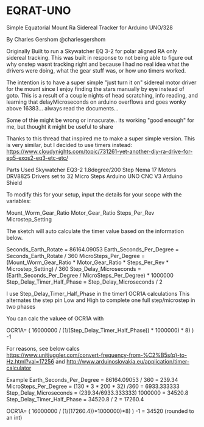 # EQRAT-UNO
Simple Equatorial Mount Ra Sidereal Tracker for Arduino UNO/328

By Charles Gershom 
@charlesgershom 
      
Originally Built to run a Skywatcher EQ 3-2 for polar aligned RA only sidereal tracking.
This was built in response to not being able to figure out why onstep wasnt tracking right
and because I had no real idea what the drivers were doing, what the gear stuff was, or how 
uno timers worked. 
   
The intention is to have a super simple "just turn it on" sidereal motor driver for the mount since I enjoy
finding the stars manually by eye instead of goto. This is a result of a couple nights of head scratching, info reading, and learning that delayMicroseconds on arduino overflows and goes wonky above 16383... always read the documents... 
   
Some of thie might be wrong or innacurate.. its working "good enough" for me, but thought it might be useful to share
   
Thanks to this thread that inspired me to make a super simple version. This is very similar, but I decided to use timers instead:
https://www.cloudynights.com/topic/731261-yet-another-diy-ra-drive-for-eq5-exos2-eq3-etc-etc/

Parts Used 
Skywatcher EQ3-2
1.8degree/200 Step Nema 17 Motors 
DRV8825 Drivers set to 32 Micro Steps
Arduino UNO
CNC V3 Arduino Shield
   
To modify this for your setup, input the details for your scope with the variables:

Mount_Worm_Gear_Ratio
Motor_Gear_Ratio
Steps_Per_Rev
Microstep_Setting

The sketch will auto calculate the timer value based on the information below.
  
Seconds_Earth_Rotate = 86164.09053
Earth_Seconds_Per_Degree = Seconds_Earth_Rotate / 360
MicroSteps_Per_Degree = (Mount_Worm_Gear_Ratio * Motor_Gear_Ratio *  Steps_Per_Rev * Microstep_Setting) / 360
Step_Delay_Microseconds = (Earth_Seconds_Per_Degree / MicroSteps_Per_Degree) * 1000000
Step_Delay_Timer_Half_Phase = Step_Delay_Microseconds / 2
   
I use Step_Delay_Timer_Half_Phase in the timer1 OCR1A calculations This alternates the 
step pin Low and High to complete one full step/microstep in two phases
  
You can calc the valuee of OCR1A with  
   
OCR1A= ( 16000000 / (1/(Step_Delay_Timer_Half_Phase)) * 1000000) * 8) ) -1
   
For reasons, see below calcs    
https://www.unitjuggler.com/convert-frequency-from-%C2%B5s(p)-to-Hz.html?val=17256
and 
http://www.arduinoslovakia.eu/application/timer-calculator
   
Example
Earth_Seconds_Per_Degree = 86164.09053 / 360 = 239.34
MicroSteps_Per_Degree = (130  * 3 *  200 *  32) /360 = 6933.333333
Step_Delay_Microseconds = (239.34/6933.333333)  1000000 = 34520.8
Step_Delay_Timer_Half_Phase = 34520.8 / 2 = 17260.4
   
OCR1A= ( 16000000 / (1/(17260.4))*1000000)*8) ) -1 = 34520 (rounded to an int)
